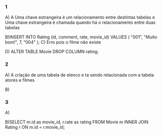 ### 1
 A) A Uma chave estrangeira é um relacionamento entre destintas tabelas e Uma chave estrangeira é chamada quando há o relacionamento entre duas tabelas

B)INSERT INTO Rating (id, comment, rate, movie_id) 
VALUES (
		"001",
    "Muito bom!",
    7,
		"004"
);
C) Erro pois o filme não existe

D) ALTER TABLE Movie DROP COLUMN rating;

### 2
A) A criação de uma tabela de elenco e ta sendo relacionada com a tabela atores e filmes

B)


### 3 
A) 

B)SELECT m.id as movie_id, r.rate as rating FROM Movie m
INNER JOIN Rating r ON m.id = r.movie_id;